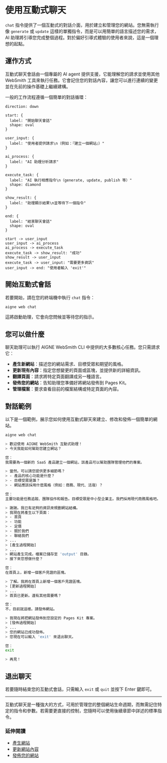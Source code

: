 # 使用互動式聊天

`chat` 指令提供了一個互動式的對話介面，用於建立和管理您的網站。您無需執行像 `generate` 或 `update` 這樣的單獨指令，而是可以用簡單的語言描述您的需求，AI 助理將引導您完成整個過程。對於偏好引導式體驗的使用者來說，這是一個理想的起點。

## 運作方式

互動式聊天會話由一個專屬的 AI agent 提供支援，它能理解您的請求並使用其他 WebSmith 工具來執行任務。它會記住您的對話內容，讓您可以進行連續的變更並在先前的操作基礎上繼續建構。

一般的工作流程遵循一個簡單的對話循環：

```d2
direction: down

start: {
  label: "開始聊天會話"
  shape: oval
}

user_input: {
  label: "使用者提供請求\n（例如：『建立一個網站』）"
}

ai_process: {
  label: "AI 助理分析請求"
}

execute_task: {
  label: "AI 執行相應指令\n（generate, update, publish 等）"
  shape: diamond
}

show_result: {
  label: "助理顯示結果\n並等待下一個指令"
}

end: {
  label: "結束聊天會話"
  shape: oval
}

start -> user_input
user_input -> ai_process
ai_process -> execute_task
execute_task -> show_result: "成功"
show_result -> user_input
execute_task -> user_input: "需要更多資訊"
user_input -> end: "使用者輸入 'exit'"
```

## 開始互動式會話

若要開始，請在您的終端機中執行 `chat` 指令：

```bash
aigne web chat
```

這將啟動助理，它會向您問候並等待您的指示。

## 您可以做什麼

聊天助理可以執行 AIGNE WebSmith CLI 中提供的大多數核心任務。您只需請求它：

*   **產生新網站**：描述您的網站需求、目標受眾和期望的風格。
*   **更新現有內容**：指定您想變更的頁面或區塊，並提供新的詳細資訊。
*   **翻譯頁面**：請求將特定頁面翻譯成另一種語言。
*   **發佈您的網站**：告知助理您準備好將網站發佈到 Pages Kit。
*   **管理檔案**：要求查看目前的檔案結構或特定頁面的內容。

## 對話範例

以下是一個範例，展示您如何使用互動式聊天來建立、修改和發佈一個簡單的網站。

```bash Command Line icon=lucide:terminal
aigne web chat

> 歡迎使用 AIGNE WebSmith 互動式助理！
> 今天我能如何幫助您建立網站？

您：
我需要為一個新的 SaaS 產品建立一個網站，該產品可以幫助團隊管理他們的專案。

> 當然。可以請您提供更多細節嗎？
> - 產品的核心功能是什麼？
> - 目標受眾是誰？
> - 網站應該採用什麼風格（例如：商務、現代、活潑）？

您：
主要功能是任務追蹤、團隊協作和報告。目標受眾是中小型企業主。我們採用現代商務風格吧。

> 謝謝。我已有足夠的資訊來規劃網站結構。
> 我現在將產生以下頁面：
> - 首頁
> - 功能
> - 定價
> - 關於我們
> - 聯絡我們
> ...
> [產生過程開始]
> ...
> 網站產生完成。檔案已儲存至 'output' 目錄。
> 接下來您想做什麼？

您：
在首頁上，新增一個客戶見證的區塊。

> 了解。我將在首頁上新增一個客戶見證區塊。
> [更新過程開始]
> ...
> 首頁已更新。還有其他需要嗎？

您：
不，目前就這樣。請發佈網站。

> 我現在將把網站發佈到您設定的 Pages Kit 專案。
> [發佈過程開始]
> ...
> 您的網站已成功發佈。
> 您現在可以輸入 'exit' 來退出聊天。

您：
exit

> 再見！
```

## 退出聊天

若要隨時結束您的互動式會話，只需輸入 `exit` 或 `quit` 並按下 Enter 鍵即可。

---

互動式聊天是一種強大的方式，可用於管理您的整個網站生命週期，而無需記住特定的指令和參數。若需要更直接的控制，您隨時可以使用後續章節中詳述的標準指令。

### 延伸閱讀

*   [產生網站](./core-tasks-generating-a-website.md)
*   [更新網站內容](./core-tasks-updating-website-content.md)
*   [發佈您的網站](./core-tasks-publishing-your-website.md)